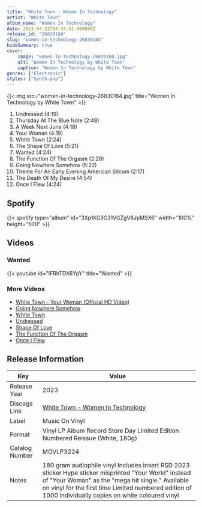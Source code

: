 ```yaml
---
title: "White Town - Women In Technology"
artist: "White Town"
album_name: "Women In Technology"
date: 2023-04-23T04:34:51.000000Z
release_id: "26830184"
slug: "women-in-technology-26830184"
hideSummary: true
cover:
    image: "women-in-technology-26830184.jpg"
    alt: "Women In Technology by White Town"
    caption: "Women In Technology by White Town"
genres: ["Electronic"]
styles: ["Synth-pop"]
---
```


{{< img src="women-in-technology-26830184.jpg" title="Women In Technology by White Town" >}}

<!-- section break -->

1. Undressed (4:19)
2. Thursday At The Blue Note (2:48)
3. A Week Next June (4:18)
4. Your Woman (4:19)
5. White Town (2:24)
6. The Shape Of Love (5:21)
7. Wanted (4:24)
8. The Function Of The Orgasm (2:29)
9. Going Nowhere Somehow (5:22)
10. Theme For An Early Evening American Sitcom (2:17)
11. The Death Of My Desire (4:54)
12. Once I Flew (4:24)

<!-- section break -->


## Spotify
{{< spotify type="album" id="3Xp1KG3G31VGZgV8JpMSX6" width="100%" height="500" >}}



## Videos
### Wanted
{{< youtube id="IFRhTDX6YpY" title="Wanted" >}}<br>

### More Videos

- [White Town - Your Woman (Official HD Video)](https://www.youtube.com/watch?v=lVL-zZnD3VU)
- [Going Nowhere Somehow](https://www.youtube.com/watch?v=HF-l8hPSoOA)
- [White Town](https://www.youtube.com/watch?v=uqkBq731t8s)
- [Undressed](https://www.youtube.com/watch?v=9L_VMMi7lMo)
- [Shape Of Love](https://www.youtube.com/watch?v=_Dg0t3e280g)
- [The Function Of The Orgasm](https://www.youtube.com/watch?v=F0OMmwtMlK8)
- [Once I Flew](https://www.youtube.com/watch?v=H2fHAc2wEmU)


## Release Information
|  Key           | Value                                                |
| ---------------| ---------------------------------------------------- |
| Release Year   | 2023                                   |
| Discogs Link   | [White Town - Women In Technology](https://www.discogs.com/release/26830184-White-Town-Women-In-Technology) |
| Label          | Music On Vinyl |
| Format         | Vinyl LP Album Record Store Day Limited Edition Numbered Reissue (White, 180g) |
| Catalog Number | MOVLP3224 |
| Notes | 180 gram audiophile vinyl Includes insert RSD 2023 sticker Hype sticker misprinted "Your World" instead of "Your Woman" as the "mega hit single."  Available on vinyl for the first time Limited numbered edition of 1000 individually copies on white coloured vinyl |